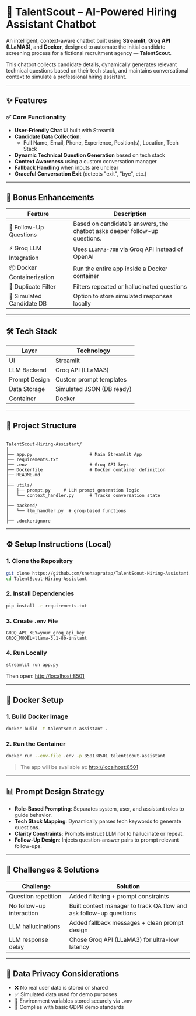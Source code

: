 # 🤖 TalentScout – AI-Powered Hiring Assistant Chatbot

An intelligent, context-aware chatbot built using **Streamlit**, **Groq API (LLaMA3)**, and **Docker**, designed to automate the initial candidate screening process for a fictional recruitment agency — **TalentScout**.

This chatbot collects candidate details, dynamically generates relevant technical questions based on their tech stack, and maintains conversational context to simulate a professional hiring assistant.

---

## ✨ Features

### ✅ Core Functionality
- **User-Friendly Chat UI** built with Streamlit
- **Candidate Data Collection**:
  - Full Name, Email, Phone, Experience, Position(s), Location, Tech Stack
- **Dynamic Technical Question Generation** based on tech stack
- **Context Awareness** using a custom conversation manager
- **Fallback Handling** when inputs are unclear
- **Graceful Conversation Exit** (detects "exit", "bye", etc.)

---

## 🧠 Bonus Enhancements

| Feature                     | Description                                                                 |
|----------------------------|-----------------------------------------------------------------------------|
| 🧩 Follow-Up Questions      | Based on candidate’s answers, the chatbot asks deeper follow-up questions. |
| ⚡ Groq LLM Integration     | Uses `LLaMA3-70B` via Groq API instead of OpenAI                            |
| 📦 Docker Containerization | Run the entire app inside a Docker container                               |
| 🧼 Duplicate Filter         | Filters repeated or hallucinated questions                                 |
| 🧪 Simulated Candidate DB   | Option to store simulated responses locally                                |

---

## 🛠️ Tech Stack

| Layer         | Technology              |
|---------------|--------------------------|
| UI            | Streamlit                |
| LLM Backend   | Groq API (LLaMA3)        |
| Prompt Design | Custom prompt templates  |
| Data Storage  | Simulated JSON (DB ready)|
| Container     | Docker                   |

---

## 📂 Project Structure

```

TalentScout-Hiring-Assistant/
│
├── app.py                      # Main Streamlit App
├── requirements.txt
├── .env                        # Groq API keys
├── Dockerfile                  # Docker container definition
├── README.md
│
├── utils/
│   ├── prompt.py     # LLM prompt generation logic
│   └── context_handler.py      # Tracks conversation state
│
├── backend/
│   └── llm_handler.py  # groq-based functions
│
├── .dockerignore

````

---

## ⚙️ Setup Instructions (Local)

### 1. Clone the Repository

```bash
git clone https://github.com/snehaapratap/TalentScout-Hiring-Assistant.git
cd TalentScout-Hiring-Assistant
````

### 2. Install Dependencies

```bash
pip install -r requirements.txt
```

### 3. Create `.env` File

```env
GROQ_API_KEY=your_groq_api_key
GROQ_MODEL=llama-3.1-8b-instant
```

### 4. Run Locally

```bash
streamlit run app.py
```

Then open: [http://localhost:8501](http://localhost:8501)

---

## 🐳 Docker Setup

### 1. Build Docker Image

```bash
docker build -t talentscout-assistant .
```

### 2. Run the Container

```bash
docker run --env-file .env -p 8501:8501 talentscout-assistant
```

> The app will be available at: [http://localhost:8501](http://localhost:8501)


---

## 📊 Prompt Design Strategy

* **Role-Based Prompting**: Separates system, user, and assistant roles to guide behavior.
* **Tech Stack Mapping**: Dynamically parses tech keywords to generate questions.
* **Clarity Constraints**: Prompts instruct LLM not to hallucinate or repeat.
* **Follow-Up Design**: Injects question-answer pairs to prompt relevant follow-ups.

---

## 🧪 Challenges & Solutions

| Challenge                | Solution                                                           |
| ------------------------ | ------------------------------------------------------------------ |
| Question repetition      | Added filtering + prompt constraints                               |
| No follow-up interaction | Built context manager to track QA flow and ask follow-up questions |
| LLM hallucinations       | Added fallback messages + clean prompt design                      |
| LLM response delay       | Chose Groq API (LLaMA3) for ultra-low latency                      |

---

## 🔐 Data Privacy Considerations

* ❌ No real user data is stored or shared
* ✅ Simulated data used for demo purposes
* 🔐 Environment variables stored securely via `.env`
* 📜 Complies with basic GDPR demo standards
